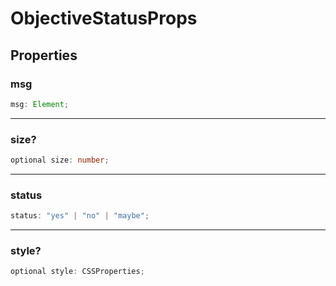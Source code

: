 # ObjectiveStatusProps

## Properties

### msg

```ts
msg: Element;
```

***

### size?

```ts
optional size: number;
```

***

### status

```ts
status: "yes" | "no" | "maybe";
```

***

### style?

```ts
optional style: CSSProperties;
```
